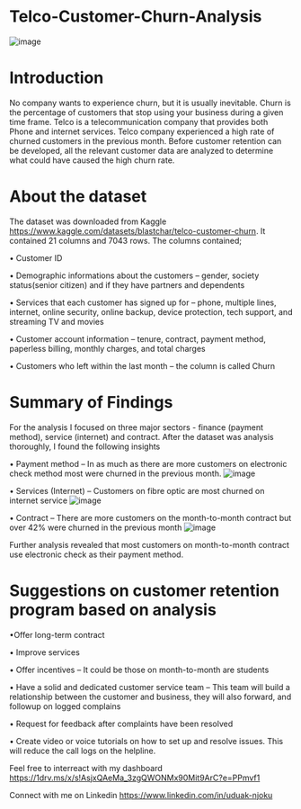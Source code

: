 # Telco-Customer-Churn-Analysis
![image](https://user-images.githubusercontent.com/128192166/229649596-33082fd4-bfac-4d5b-b960-23a1721b6958.png)

# Introduction
No company wants to experience churn, but it is usually inevitable. Churn is the percentage of customers that stop using your business during a given time frame. Telco is a telecommunication company that provides both Phone and internet services. Telco company experienced a high rate of churned customers in the previous month. Before customer retention can be developed, all the relevant customer data are analyzed to determine what could have caused the high churn rate.

# About the dataset
The dataset was downloaded from Kaggle https://www.kaggle.com/datasets/blastchar/telco-customer-churn. It contained 21 columns and 7043 rows. The columns contained;

•	Customer ID

•	Demographic informations about the customers – gender, society status(senior citizen) and if they have partners and dependents

•	Services that each customer has signed up for – phone, multiple lines, internet, online security, online backup, device protection, tech support, and streaming TV and movies

•	Customer account information – tenure, contract, payment method, paperless billing, monthly charges, and total charges

•	Customers who left within the last month – the column is called Churn

# Summary of Findings
For the analysis I focused on three major sectors - finance (payment method), service (internet) and contract. After the dataset was analysis thoroughly, I found the following insights

•	Payment method – In as much as there are more customers on electronic check method most were churned in the previous month.
![image](https://user-images.githubusercontent.com/128192166/229650908-5938bc1c-73d2-442e-aec3-05ee638438e2.png)

•	Services (Internet) – Customers on fibre optic are most churned on internet service
![image](https://user-images.githubusercontent.com/128192166/229651031-78be51a8-2d34-4e48-ba8c-bc9aba157784.png)

•	Contract – There are more customers on the month-to-month contract but over 42% were churned in the previous month
![image](https://user-images.githubusercontent.com/128192166/229651133-1c4b3c08-857b-411f-9abf-c49064cf27f1.png)

Further analysis revealed that most customers on month-to-month contract use electronic check as their payment method.

# Suggestions on customer retention program based on analysis

•Offer long-term contract

• Improve services

• Offer incentives – It could be those on month-to-month are students

• Have a solid and dedicated customer service team – This team will build a relationship between the customer and business, they will also forward, and followup on logged complains

• Request for feedback after complaints have been resolved

• Create video or voice tutorials on how to set up and resolve issues. This will reduce the call logs on the helpline.


Feel free to interreact with my dashboard https://1drv.ms/x/s!AsjxQAeMa_3zgQWONMx90Mit9ArC?e=PPmvf1

Connect with me on Linkedin https://www.linkedin.com/in/uduak-njoku

